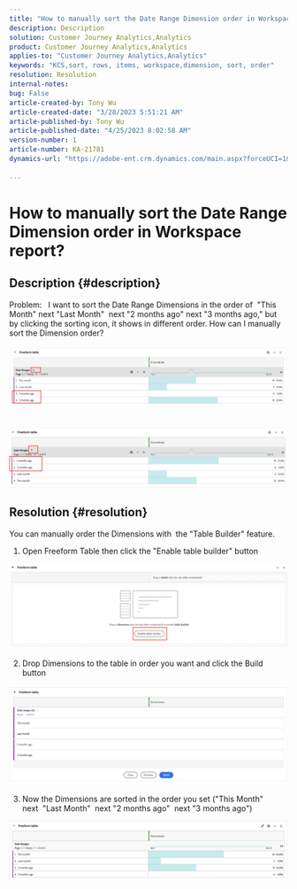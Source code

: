 ```yaml
---
title: "How to manually sort the Date Range Dimension order in Workspace report?"
description: Description
solution: Customer Journey Analytics,Analytics
product: Customer Journey Analytics,Analytics
applies-to: "Customer Journey Analytics,Analytics"
keywords: "KCS,sort, rows, items, workspace,dimension, sort, order"
resolution: Resolution
internal-notes: 
bug: False
article-created-by: Tony Wu
article-created-date: "3/28/2023 5:51:21 AM"
article-published-by: Tony Wu
article-published-date: "4/25/2023 8:02:58 AM"
version-number: 1
article-number: KA-21781
dynamics-url: "https://adobe-ent.crm.dynamics.com/main.aspx?forceUCI=1&pagetype=entityrecord&etn=knowledgearticle&id=f9282590-2ccd-ed11-b597-6045bd006793"

---
```

# How to manually sort the Date Range Dimension order in Workspace report?

## Description {#description}

Problem:
 
I want to sort the Date Range Dimensions in the order of  "This Month" next "Last Month"  next "2 months ago" next "3 months ago," but by clicking the sorting icon, it shows in different order. How can I manually sort the Dimension order?<br>
 <br>![](assets/___cf0914a3-30cd-ed11-b597-6045bd006793___.png)<br> <br> <br>![](assets/___d10914a3-30cd-ed11-b597-6045bd006793___.png)

## Resolution {#resolution}


You can manually order the Dimensions with  the "Table Builder" feature.

1. Open Freeform Table then click the "Enable table builder" button

![](assets/d4eda136-2fcd-ed11-b597-6045bd006793.png)

2. Drop Dimensions to the table in order you want and click the Build button

![](assets/69497031-30cd-ed11-b597-6045bd006793.png)

3. Now the Dimensions are sorted in the order you set ("This Month" next  "Last Month"  next "2 months ago"  next "3 months ago")

![](assets/efb1744a-30cd-ed11-b597-6045bd006793.png)
